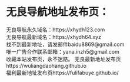 <h1>无良导航地址发布页：</h1>
无良导航永久域名：https://xhydh123.com</br>
无良导航最新域名：https://xhydh64.xyz</br>
找不到最新地址，请发邮件baidu8869@gmail.com</br>
唯一广告合作联系邮箱：yana.inzh5@gmail.com</br>
收藏本站发布页，永不迷路。
无良最新地址发布页https://wuliangdaohang.github.io</br>
福利最新地址发布页https://fulifabuye.github.io/</br>
